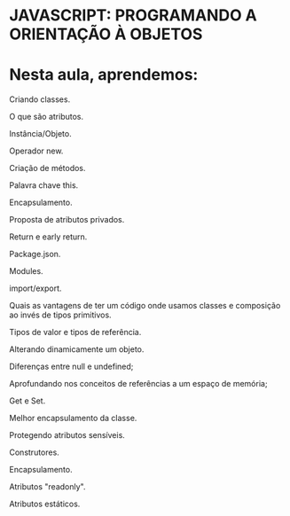 # JAVASCRIPT: PROGRAMANDO A ORIENTAÇÃO À OBJETOS

# Nesta aula, aprendemos:

Criando classes.

O que são atributos.

Instância/Objeto.

Operador new.

Criação de métodos.

Palavra chave this.

Encapsulamento.

Proposta de atributos privados.

Return e early return.

Package.json.

Modules.

import/export.

Quais as vantagens de ter um código onde usamos classes e composição ao invés de tipos primitivos.

Tipos de valor e tipos de referência.

Alterando dinamicamente um objeto.

Diferenças entre null e undefined;

Aprofundando nos conceitos de referências a um espaço de memória;

Get e Set.

Melhor encapsulamento da classe.

Protegendo atributos sensíveis.

Construtores.

Encapsulamento.

Atributos "readonly".

Atributos estáticos.
